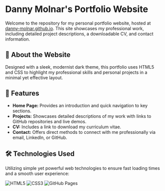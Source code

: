 # Danny Molnar's Portfolio Website

Welcome to the repository for my personal portfolio website, hosted at [danny-molnar.github.io](https://danny-molnar.github.io). This site showcases my professional work, including detailed project descriptions, a downloadable CV, and contact information.

## 🌟 About the Website

Designed with a sleek, modernist dark theme, this portfolio uses HTML5 and CSS to highlight my professional skills and personal projects in a minimal yet effective layout.

## 💼 Features

- **Home Page:** Provides an introduction and quick navigation to key sections.
- **Projects:** Showcases detailed descriptions of my work with links to GitHub repositories and live demos.
- **CV:** Includes a link to download my curriculum vitae.
- **Contact:** Offers direct methods to connect with me professionally via email, LinkedIn, or GitHub.

## 🛠 Technologies Used

Utilizing simple yet powerful web technologies to ensure fast loading times and a smooth user experience:

![HTML5](https://img.shields.io/badge/HTML5-E34F26?style=flat-square&logo=html5&logoColor=white)
![CSS3](https://img.shields.io/badge/CSS3-1572B6?style=flat-square&logo=css3&logoColor=white)
![GitHub Pages](https://img.shields.io/badge/GitHub%20Pages-222222?style=flat-square&logo=github&logoColor=white)
